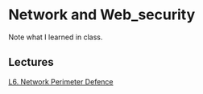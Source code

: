 # Network and Web_security
Note what I learned in class.
## Lectures
[L6. Network Perimeter Defence](/Network_perimeter_defence.md)

